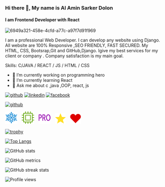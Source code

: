 ### Hi there 👋, My name is Al Amin Sarker Dolon
#### I am Frontend Developer with React
![6949a321-458e-4cfd-a77c-a97f7d91f969](https://user-images.githubusercontent.com/80084331/220697766-af6e7f2a-91ba-4029-b426-9f5e8b8b706f.jpg)

I am a professional Web Developer. I can develop any website using Django. All website are 100% Responsive ,SEO FRIENDLY, FAST SECURED. My HTML, CSS, Bootsrap,Git and GitHub,Django. Igive my best services for my client or company . Company satisfaction is my main goal.

Skills: C/JAVA / REACT / JS / HTML / CSS

- 🔭 I’m currently working on programming hero 
- 🌱 I’m currently learning React 
- 💬 Ask me about c ,java ,OOP, react, js  


[<img src='https://cdn.jsdelivr.net/npm/simple-icons@3.0.1/icons/github.svg' alt='github' height='40'>](https://github.com/https://github.com/alamindolon)  [<img src='https://cdn.jsdelivr.net/npm/simple-icons@3.0.1/icons/linkedin.svg' alt='linkedin' height='40'>](https://www.linkedin.com/in/https://www.linkedin.com/in/al-amin-sarker-dolon-41b510194//)  [<img src='https://cdn.jsdelivr.net/npm/simple-icons@3.0.1/icons/facebook.svg' alt='facebook' height='40'>](https://www.facebook.com/https://www.facebook.com/alaminsarkerdolon/)  

[<img src='https://cdn.jsdelivr.net/npm/simple-icons@3.0.1/icons/github.svg' alt='github' height='40'>](https://github.com/alamindolon)  

<a href='https://archiveprogram.github.com/'><img src='https://raw.githubusercontent.com/acervenky/animated-github-badges/master/assets/acbadge.gif' width='40' height='40'></a> <a href='https://docs.github.com/en/developers'><img src='https://raw.githubusercontent.com/acervenky/animated-github-badges/master/assets/devbadge.gif' width='40' height='40'></a> <a href='https://github.com/pricing'><img src='https://raw.githubusercontent.com/acervenky/animated-github-badges/master/assets/pro.gif' width='40' height='40'></a> <a href='https://stars.github.com/'><img src='https://raw.githubusercontent.com/acervenky/animated-github-badges/master/assets/starbadge.gif' width='35' height='35'></a> <a href='https://docs.github.com/en/github/supporting-the-open-source-community-with-github-sponsors'><img src='https://raw.githubusercontent.com/acervenky/animated-github-badges/master/assets/sponsorbadge.gif' width='35' height='35'></a> 

[![trophy](https://github-profile-trophy.vercel.app/?username=alamindolon)](https://github.com/ryo-ma/github-profile-trophy)

[![Top Langs](https://github-readme-stats.vercel.app/api/top-langs/?username=alamindolon)](https://github.com/anuraghazra/github-readme-stats)

![GitHub stats](https://github-readme-stats.vercel.app/api?username=alamindolon&show_icons=true&count_private=true)  

![GitHub metrics](https://metrics.lecoq.io/alamindolon)  

![GitHub streak stats](https://streak-stats.demolab.com/?user=alamindolon)  

![Profile views](https://gpvc.arturio.dev/alamindolon)  
